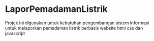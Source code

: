 # LaporPemadamanListrik
Projek ini digunakan untuk kebutuhan pengembangan sistem informasi untuk melaporkan pemadaman listrik berbasis website html css dan javascript
